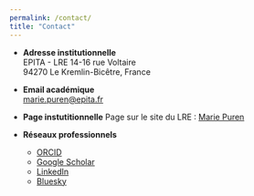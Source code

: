 ```yaml
---
permalink: /contact/
title: "Contact"
---
```

- **Adresse institutionnelle**  
  EPITA - LRE 
  14-16 rue Voltaire  
  94270 Le Kremlin-Bicêtre, France  

- **Email académique**  
  [marie.puren@epita.fr](mailto:marie.puren@epita.fr)

- **Page instutitionnelle**
  Page sur le site du LRE : [Marie Puren](https://www.lre.epita.fr/members/marie-puren/)

- **Réseaux professionnels**  
  - [ORCID](https://orcid.org/0000-0001-5452-3913)  
  - [Google Scholar](https://scholar.google.com/citations?user=PTy_b5AAAAAJ&hl=fr)   
  - [LinkedIn](https://www.linkedin.com/in/mariepuren/)  
  - [Bluesky](https://bsky.app/profile/mpuren.bsky.social)  
